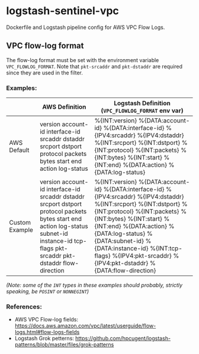 # logstash-sentinel-vpc
Dockerfile and Logstash pipeline config for AWS VPC Flow Logs.

## VPC flow-log format
The flow-log format must be set with the environment variable `VPC_FLOWLOG_FORMAT`. Note that `pkt-srcaddr` and `pkt-dstaddr` are required since they are used in the filter.

### Examples:
|   | AWS Definition | Logstash Definition (`VPC_FLOWLOG_FORMAT` env var) |
| - | -------------- | -------------------------------------------------- |
| AWS Default | version account-id interface-id srcaddr dstaddr srcport dstport protocol packets bytes start end action log-status | %{INT:version} %{DATA:account-id} %{DATA:interface-id} %{IPV4:srcaddr} %{IPV4:dstaddr} %{INT:srcport} %{INT:dstport} %{INT:protocol} %{INT:packets} %{INT:bytes} %{INT:start} %{INT:end} %{DATA:action} %{DATA:log-status} |
| Custom Example | version account-id interface-id srcaddr dstaddr srcport dstport protocol packets bytes start end action log-status subnet-id instance-id tcp-flags pkt-srcaddr pkt-dstaddr flow-direction | %{INT:version} %{DATA:account-id} %{DATA:interface-id} %{IPV4:srcaddr} %{IPV4:dstaddr} %{INT:srcport} %{INT:dstport} %{INT:protocol} %{INT:packets} %{INT:bytes} %{INT:start} %{INT:end} %{DATA:action} %{DATA:log-status} %{DATA:subnet-id} %{DATA:instance-id} %{INT:tcp-flags} %{IPV4:pkt-srcaddr} %{IPV4:pkt-dstaddr} %{DATA:flow-direction} |

_(Note: some of the `INT` types in these examples should probably, strictly speaking, be `POSINT` or `NONNEGINT`)_

### References:
- AWS VPC Flow-log fields: https://docs.aws.amazon.com/vpc/latest/userguide/flow-logs.html#flow-logs-fields
- Logstash Grok petterns: https://github.com/hpcugent/logstash-patterns/blob/master/files/grok-patterns
